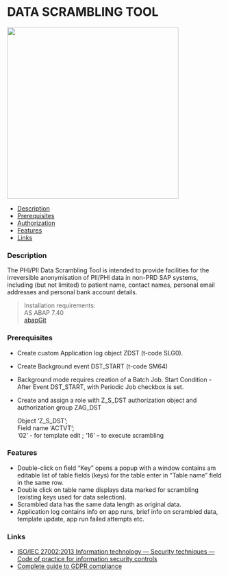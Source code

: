 
# DATA SCRAMBLING TOOL

<img src="https://github.com/Vlutsas/SAP_DST/blob/main/DST2.png"  width="400" />

* [Description](#Description)
* [Prerequisites](#Prerequisites)
* [Authorization](#Authorization)
* [Features](#Features)
* [Links](#Links)

### Description

The PHI/PII Data Scrambling Tool is intended to provide facilities for the irreversible anonymisation of PII/PHI data in non-PRD SAP systems, including (but not limited) to patient name, contact names, personal email addresses and personal bank account details.
> Installation requirements: <br>
> AS ABAP 7.40<br>
> <a href="https://docs.abapgit.org/">abapGit</a><br>

### Prerequisites

* Create custom Application log object ZDST (t-code SLG0).
* Create Background event DST_START (t-code SM64)
* Background mode requires creation of a Batch Job. Start Condition - After Event DST_START, with Periodic Job checkbox is set. 
* Create and assign a role with Z_S_DST authorization object and authorization group ZAG_DST

  Object  ‘Z_S_DST’;  
  Field name ‘ACTVT’;  
  ‘02’ - for template edit ; 
  ‘16’ – to execute scrambling

### Features

* Double-click on field “Key” opens a popup with a window contains am editable list of table fields (keys) for the table enter in “Table name” field in the same row. 
* Double click on table name displays data marked for scrambling (existing keys used for data selection).
* Scrambled data has the same data length as original data. 
* Application log contains info on app runs, brief info on scrambled data, template update, app run failed attempts etc.


### Links

* [ISO/IEC 27002:2013
Information technology — Security techniques — Code of practice for information security controls](https://www.iso.org/standard/54533.html)
* [Complete guide to GDPR compliance](https://gdpr.eu/)

<br>
<br>
<br>

